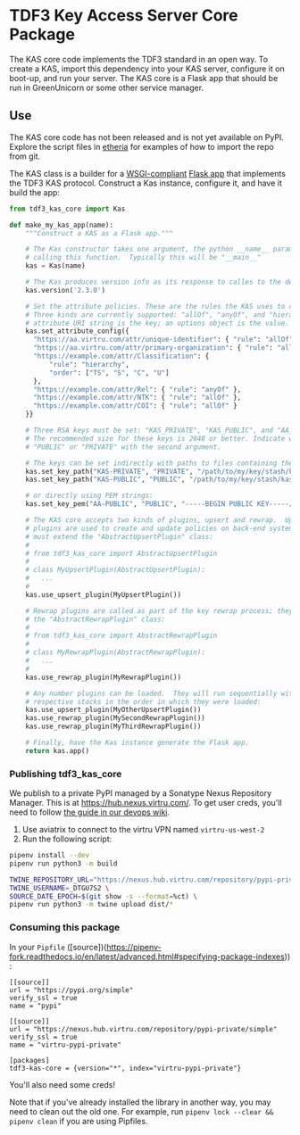 # TDF3 Key Access Server Core Package

The KAS core code implements the TDF3 standard in an open way. To create a KAS, import this dependency into your KAS server, configure it on boot-up, and run your server. The KAS core is a Flask app that should be run in GreenUnicorn or some other service manager.

## Use

The KAS core code has not been released and is not yet available on PyPI. Explore the script files in [etheria](https://github.com/opentdf/backendd) for examples of how to import the repo from git.

The KAS class is a builder for a [WSGI-compliant](https://en.wikipedia.org/wiki/Web_Server_Gateway_Interface) [Flask app](http://flask.pocoo.org/) that implements the TDF3 KAS protocol. Construct a Kas instance, configure it, and have it build the app:

```python
from tdf3_kas_core import Kas

def make_my_kas_app(name):
	"""Construct a KAS as a Flask app."""

	# The Kas constructor takes one argument, the python __name__ parameter of the file
	# calling this function.  Typically this will be "__main__"
	kas = Kas(name)

	# The Kas produces version info as its response to calles to the default endpoint "/"
	kas.version('2.3.0')

	# Set the attribute policies. These are the rules the KAS uses to decide access.
	# Three kinds are currently supported: "allOf", "anyOf", and "hierarchy."  The
	# attribute URI string is the key; an options object is the value.
	kas.set_attribute_config({
	  "https://aa.virtru.com/attr/unique-identifier": { "rule": "allOf" },
	  "https://aa.virtru.com/attr/primary-organization": { "rule": "allOf" },
	  "https://example.com/attr/Classification": {
	      "rule": "hierarchy",
	      "order": ["TS", "S", "C", "U"]
	  },
	  "https://example.com/attr/Rel": { "rule": "anyOf" },
	  "https://example.com/attr/NTK": { "rule": "allOf" },
	  "https://example.com/attr/COI": { "rule": "allOf" }
	}}

	# Three RSA keys must be set: "KAS_PRIVATE", "KAS_PUBLIC", and "AA_PUBLIC".
	# The recommended size for these keys is 2048 or better. Indicate whether they are
	# "PUBLIC" or "PRIVATE" with the second argument.

	# The keys can be set indirectly with paths to files containing the keys:
	kas.set_key_path("KAS-PRIVATE", "PRIVATE", "/path/to/my/key/stash/kas_private.pem")
	kas.set_key_path("KAS-PUBLIC", "PUBLIC", "/path/to/my/key/stash/kas_public.pem")

	# or directly using PEM strings:
	kas.set_key_pem("AA-PUBLIC", "PUBLIC", "-----BEGIN PUBLIC KEY-----/nMIIBIjANBgkqhk... ")

	# The KAS core accepts two kinds of plugins, upsert and rewrap.  Upsert
	# plugins are used to create and update policies on back-end systems. They
	# must extend the "AbstractUpsertPlugin" class:
	#
	# from tdf3_kas_core import AbstractUpsertPlugin
	#
	# class MyUpsertPlugin(AbstractUpsertPlugin):
	#	...
	#
	kas.use_upsert_plugin(MyUpsertPlugin())

	# Rewrap plugins are called as part of the key rewrap process; they must extend
	# the "AbstractRewrapPlugin" class:
	#
	# from tdf3_kas_core import AbstractRewrapPlugin
	#
	# class MyRewrapPlugin(AbstractRewrapPlugin):
	#	...
	#
	kas.use_rewrap_plugin(MyRewrapPlugin())

	# Any number plugins can be loaded.  They will run sequentially within their
	# respective stacks in the order in which they were loaded:
	kas.use_upsert_plugin(MyOtherUpsertPlugin())
	kas.use_rewrap_plugin(MySecondRewrapPlugin())
	kas.use_rewrap_plugin(MyThirdRewrapPlugin())

	# Finally, have the Kas instance generate the Flask app.
	return kas.app()

```


### Publishing tdf3_kas_core

We publish to a private PyPI managed by a Sonatype Nexus Repository Manager.
This is at https://hub.nexus.virtru.com/. 
To get user creds, you'll need to follow [the guide in our devops wiki](https://virtru.atlassian.net/wiki/spaces/ENG/pages/707788811/Getting+Started+With+Hub+Nexus).


1. Use aviatrix to connect to the virtru VPN named `virtru-us-west-2`
2. Run the following script:

```sh
pipenv install --dev
pipenv run python3 -m build

TWINE_REPOSITORY_URL="https://nexus.hub.virtru.com/repository/pypi-private/" \
TWINE_USERNAME=_DTGU7S2 \
SOURCE_DATE_EPOCH=$(git show -s --format=%ct) \
pipenv run python3 -m twine upload dist/*
```

### Consuming this package

In your `Pipfile`
([source])(https://pipenv-fork.readthedocs.io/en/latest/advanced.html#specifying-package-indexes)) :

```
[[source]]
url = "https://pypi.org/simple"
verify_ssl = true
name = "pypi"

[[source]]
url = "https://nexus.hub.virtru.com/repository/pypi-private/simple"
verify_ssl = true
name = "virtru-pypi-private"

[packages]
tdf3-kas-core = {version="*", index="virtru-pypi-private"}
```

You'll also need some creds!

Note that if you've already installed the library in another way, you may need to clean out the old one.
For example, run `pipenv lock --clear && pipenv clean` if you are using Pipfiles.
